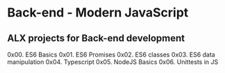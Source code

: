 # Back-end - Modern JavaScript
## ALX projects for Back-end development
 0x00. ES6 Basics
 0x01. ES6 Promises
 0x02. ES6 classes
 0x03. ES6 data manipulation
 0x04. Typescript
 0x05. NodeJS Basics
 0x06. Unittests in JS